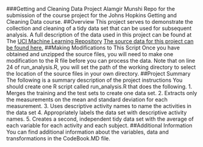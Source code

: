 ###Getting and Cleaning Data Project
Alamgir Munshi
Repo for the submission of the course project for the Johns Hopkins Getting and Cleaning Data course.
##Overview
This project serves to demonstrate the collection and cleaning of a tidy data set that can be used for subsequent analysis. A full description of the data used in this project can be found at The [UCI Machine Learning Repository](http://archive.ics.uci.edu/ml/datasets/Human+Activity+Recognition+Using+Smartphones) 
[The source data for this project can be found here.](https://d396qusza40orc.cloudfront.net/getdata%2Fprojectfiles%2FUCI%20HAR%20Dataset.zip)
##Making Modifications to This Script
Once you have obtained and unzipped the source files, you will need to make one modification to the R file before you can process the data. Note that on line 24 of run_analysis.R, you will set the path of the working directory to select the location of the source files in your own directory.
##Project Summary
The following is a summary description of the project instructions
You should create one R script called run_analysis.R that does the following. 1. Merges the training and the test sets to create one data set. 2. Extracts only the measurements on the mean and standard deviation for each measurement. 3. Uses descriptive activity names to name the activities in the data set 4. Appropriately labels the data set with descriptive activity names. 5. Creates a second, independent tidy data set with the average of each variable for each activity and each subject.
##Additional Information
You can find additional information about the variables, data and transformations in the CodeBook.MD file.
